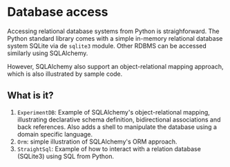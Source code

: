 Database access
===============

Accessing relational database systems from Python is straighforward.  The
Python standard library comes with a simple in-memory relational database
system SQLite via de `sqlite3` module.
Other RDBMS can be accessed similarly using SQLAlchemy.

However, SQLAlchemy also support an object-relational mapping approach,
which is also illustrated by sample code.


What is it?
-----------
1. `ExperimentDB`: Example of SQLAlchemy's object-relational mapping,
    illustrating declarative schema definition, bidirectional associations
    and back references.  Also adds a shell to manipulate the database
    using a domain specific language.
1. `Orm`: simple illustration of SQLAlchemy's ORM approach.
1. `StraightSql`: Example of how to interact with a relation database
    (SQLite3) using SQL from Python.

